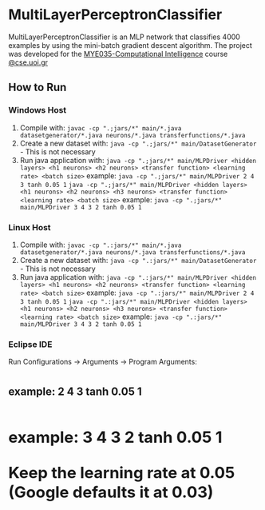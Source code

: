 # MultiLayerPerceptronClassifier 
 MultiLayerPerceptronClassifier is an MLP network that classifies 4000 examples by using the mini-batch gradient descent algorithm.
 The project was developed for the [MYE035-Computational Intelligence](https://www.cse.uoi.gr/course/computational-intelligence/?lang=en) course [@cse.uoi.gr](https://www.cs.uoi.gr/)
 
  ## How to Run
  ### Windows Host
  1. Compile with: `javac -cp ".;jars/*" main/*.java datasetgenerator/*.java neurons/*.java transferfunctions/*.java`
  2. Create a new dataset with: `java -cp ".;jars/*" main/DatasetGenerator` - This is not necessary
  3. Run java application with: 
  `java -cp ".;jars/*" main/MLPDriver <hidden layers> <h1 neurons> <h2 neurons> <transfer function> <learning rate> <batch size>`
  example: `java -cp ".;jars/*" main/MLPDriver 2 4 3 tanh 0.05 1`
  `java -cp ".;jars/*" main/MLPDriver <hidden layers> <h1 neurons> <h2 neurons> <h3 neurons> <transfer function> <learning rate> <batch size>`
  example: `java -cp ".;jars/*" main/MLPDriver 3 4 3 2 tanh 0.05 1`

  ### Linux Host
  1. Compile with: `javac -cp ".:jars/*" main/*.java datasetgenerator/*.java neurons/*.java transferfunctions/*.java`
  2. Create a new dataset with: `java -cp ".:jars/*" main/DatasetGenerator` - This is not necessary
  3. Run java application with: 
  `java -cp ".:jars/*" main/MLPDriver <hidden layers> <h1 neurons> <h2 neurons> <transfer function> <learning rate> <batch size>`
  example: `java -cp ".:jars/*" main/MLPDriver 2 4 3 tanh 0.05 1`
  `java -cp ".:jars/*" main/MLPDriver <hidden layers> <h1 neurons> <h2 neurons> <h3 neurons> <transfer function> <learning rate> <batch size>`
  example: `java -cp ".:jars/*" main/MLPDriver 3 4 3 2 tanh 0.05 1`
  
  ### Eclipse IDE
  Run Configurations -> Arguments -> Program Arguments:
  <hidden layers> <h1 neurons> <h2 neurons> <transfer function> <learning rate> <batch size>
  example: 2 4 3 tanh 0.05 1
  
  <hidden layers> <h1 neurons> <h2 neurons> <h3neurons> <transfer function> <learning rate> <batch size>
  example: 3 4 3 2 tanh 0.05 1

  Keep the learning rate at 0.05 (Google defaults it at 0.03)